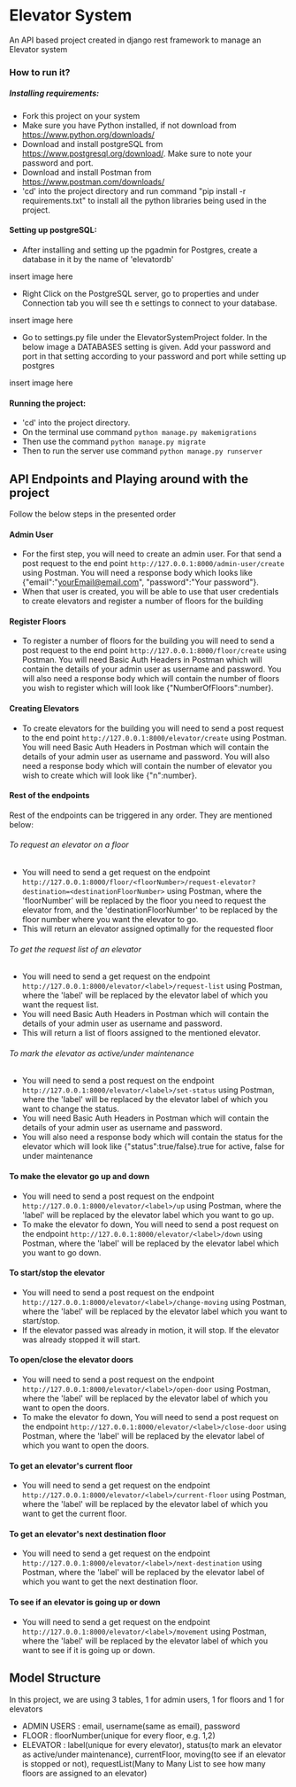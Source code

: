 # Elevator System 
An API based project created in django rest framework to manage an Elevator system


###  How to run it?

##### Installing requirements:
- Fork this project on your system
- Make sure you have Python installed, if not download from https://www.python.org/downloads/
- Download and install postgreSQL from https://www.postgresql.org/download/. Make sure to note your password and port.
- Download and install Postman from https://www.postman.com/downloads/
- 'cd' into the project directory and run command "pip install -r requirements.txt" to install all the python libraries being used in the project.

#### Setting up postgreSQL:
- After installing and setting up the pgadmin for Postgres, create a database in it by the name of 'elevatordb' 

insert image here

- Right Click on the PostgreSQL server, go to properties and under Connection tab you will see th e settings to connect to your database.

insert image here

- Go to settings.py file under the ElevatorSystemProject folder. In the below image a DATABASES setting is given. Add your password and port in that setting according to your password and port while setting up postgres

insert image here

#### Running the project:
- 'cd' into the project directory.
- On the terminal use command ```python manage.py makemigrations```
- Then use the command ```python manage.py migrate```
- Then to run the server use command ```python manage.py runserver```

## API Endpoints and Playing around with the project
Follow the below steps in the presented order

#### Admin User
- For the first step, you will need to create an admin user. For that send a post request to the end point ```http://127.0.0.1:8000/admin-user/create``` using Postman. You will need a response body which looks like {"email":"yourEmail@email.com", "password":"Your password"}.
- When that user is created, you will be able to use that user credentials to create elevators and register a number of floors for the building

#### Register Floors
- To register a number of floors for the building you will need to send a post request to the end point ```http://127.0.0.1:8000/floor/create``` using Postman. You will need Basic Auth Headers in Postman which will contain the details of your admin user as username and password. You will also need a response body which will contain the number of floors you wish to register which will look like {"NumberOfFloors":number}.

#### Creating Elevators
- To create elevators for the building you will need to send a post request to the end point ```http://127.0.0.1:8000/elevator/create``` using Postman. You will need Basic Auth Headers in Postman which will contain the details of your admin user as username and password. You will also need a response body which will contain the number of elevator you wish to create which will look like {"n":number}.

#### Rest of the endpoints
Rest of the endpoints can be triggered in any order. They are mentioned below:

###### To request an elevator on a floor
- You will need to send a get request on the endpoint ```http://127.0.0.1:8000/floor/<floorNumber>/request-elevator?destination=<destinationFloorNumber>``` using Postman, where the 'floorNumber' will be replaced by the floor you need to request the elevator from, and the 'destinationFloorNumber' to be replaced by the floor number where you want the elevator to go.
- This will return an elevator assigned optimally for the requested floor

###### To get the request list of an elevator
- You will need to send a get request on the endpoint ```http://127.0.0.1:8000/elevator/<label>/request-list``` using Postman, where the 'label' will be replaced by the elevator label of which you want the request list.
- You will need Basic Auth Headers in Postman which will contain the details of your admin user as username and password.
- This will return a list of floors assigned to the mentioned elevator.

###### To mark the elevator as active/under maintenance
- You will need to send a post request on the endpoint ```http://127.0.0.1:8000/elevator/<label>/set-status``` using Postman, where the 'label' will be replaced by the elevator label of which you want to change the status.
- You will need Basic Auth Headers in Postman which will contain the details of your admin user as username and password.
- You will also need a response body which will contain the status for the elevator which will look like {"status":true/false}.true for active, false for under maintenance

#### To make the elevator go up and down
- You will need to send a post request on the endpoint ```http://127.0.0.1:8000/elevator/<label>/up``` using Postman, where the 'label' will be replaced by the elevator label which you want to go up.
- To make the elevator fo down, You will need to send a post request on the endpoint ```http://127.0.0.1:8000/elevator/<label>/down``` using Postman, where the 'label' will be replaced by the elevator label which you want to go down.

#### To start/stop the elevator
- You will need to send a post request on the endpoint ```http://127.0.0.1:8000/elevator/<label>/change-moving``` using Postman, where the 'label' will be replaced by the elevator label which you want to start/stop.
- If the elevator passed was already in motion, it will stop. If the elevator was already stopped it will start.

#### To open/close the elevator doors
- You will need to send a post request on the endpoint ```http://127.0.0.1:8000/elevator/<label>/open-door``` using Postman, where the 'label' will be replaced by the elevator label of which you want to open the doors.
- To make the elevator fo down, You will need to send a post request on the endpoint ```http://127.0.0.1:8000/elevator/<label>/close-door``` using Postman, where the 'label' will be replaced by the elevator label of which you want to open the doors.

#### To get an elevator's current floor
- You will need to send a get request on the endpoint ```http://127.0.0.1:8000/elevator/<label>/current-floor``` using Postman, where the 'label' will be replaced by the elevator label of which you want to get the current floor.

#### To get an elevator's next destination floor
- You will need to send a get request on the endpoint ```http://127.0.0.1:8000/elevator/<label>/next-destination``` using Postman, where the 'label' will be replaced by the elevator label of which you want to get the next destination floor.

#### To see if an elevator is going up or down
- You will need to send a get request on the endpoint ```http://127.0.0.1:8000/elevator/<label>/movement``` using Postman, where the 'label' will be replaced by the elevator label of which you want to see if it is going up or down.

## Model Structure
In this project, we are using 3 tables, 1 for admin users, 1 for floors and 1 for elevators

- ADMIN USERS : email, username(same as email), password
- FLOOR : floorNumber(unique for every floor, e.g. 1,2)
- ELEVATOR : label(unique for every elevator), status(to mark an elevator as active/under maintenance), currentFloor, moving(to see if an elevator is stopped or not), requestList(Many to Many List to see how many floors are assigned to an elevator)